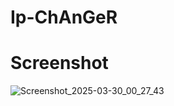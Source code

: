 # Ip-ChAnGeR

# Screenshot


![Screenshot_2025-03-30_00_27_43](https://github.com/user-attachments/assets/f6f39274-6f4d-45ca-a950-9eaf9592e484)
